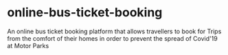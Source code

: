 # online-bus-ticket-booking
An online bus ticket booking platform that allows travellers to book for Trips from the comfort of their homes in order to prevent the spread of Covid'19 at Motor Parks
